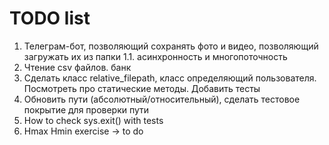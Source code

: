 # TODO list

1. Телеграм-бот, позволяющий сохранять фото и видео, позволяющий загружать их из папки
    1.1. асинхронность и многопоточность
2. Чтение сsv файлов. банк
3. Сделать клаcc relative_filepath, класс определяющий пользователя. Посмотреть про статические методы. Добавить тесты
4. Обновить пути (абсолютный/относительный), сделать тестовое покрытие для проверки пути
5. How to check sys.exit() with tests
6. Hmax Hmin exercise -> to do
